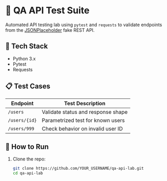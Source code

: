 # 🧪 QA API Test Suite

Automated API testing lab using `pytest` and `requests` to validate endpoints from the [JSONPlaceholder](https://jsonplaceholder.typicode.com) fake REST API.

## 🔧 Tech Stack

- Python 3.x
- Pytest
- Requests

## 📋 Test Cases

| Endpoint             | Test Description                  |
|----------------------|------------------------------------|
| `/users`             | Validate status and response shape |
| `/users/{id}`        | Parametrized test for known users  |
| `/users/999`         | Check behavior on invalid user ID  |

## 🚀 How to Run

1. Clone the repo:
   ```bash
   git clone https://github.com/YOUR_USERNAME/qa-api-lab.git
   cd qa-api-lab
